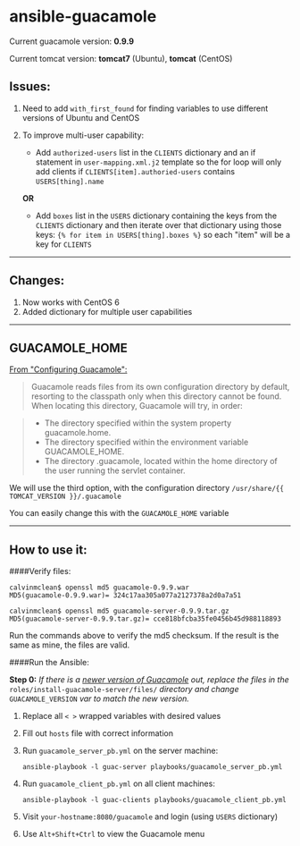 # ansible-guacamole

Current guacamole version: **0.9.9**

Current tomcat version: **tomcat7** (Ubuntu), **tomcat** (CentOS)

## Issues:

1. Need to add `with_first_found` for finding variables to use different versions of Ubuntu and CentOS
2. To improve multi-user capability:
	- Add `authorized-users` list in the `CLIENTS` dictionary and an if statement in `user-mapping.xml.j2` template so the for loop will only add clients if `CLIENTS[item].authoried-users` contains `USERS[thing].name`
	
	**OR**
	
	- Add `boxes` list in the `USERS` dictionary containing the keys from the `CLIENTS` dictionary and then iterate over that dictionary using those keys: `{% for item in USERS[thing].boxes %}` so each "item" will be a key for `CLIENTS`

----------------------------------------------------------------------------------

## Changes:

1. Now works with CentOS 6
2. Added dictionary for multiple user capabilities


----------------------------------------------------------------------------------
## GUACAMOLE_HOME

[From "Configuring Guacamole":](http://guacamole.incubator.apache.org/doc/gug/configuring-guacamole.html)
> Guacamole reads files from its own configuration directory by default, resorting to the classpath only when this directory cannot be found. When locating this directory, Guacamole will try, in order:

>	- The directory specified within the system property guacamole.home.
>	- The directory specified within the environment variable GUACAMOLE_HOME.
>	- The directory .guacamole, located within the home directory of the user running the servlet container.

We will use the third option, with the configuration directory `/usr/share/{{ TOMCAT_VERSION }}/.guacamole`

You can easily change this with the `GUACAMOLE_HOME` variable

----------------------------------------------------------------------------------
## How to use it:

####Verify files:

```
calvinmclean$ openssl md5 guacamole-0.9.9.war 
MD5(guacamole-0.9.9.war)= 324c17aa305a077a2127378a2d0a7a51
```
```
calvinmclean$ openssl md5 guacamole-server-0.9.9.tar.gz 
MD5(guacamole-server-0.9.9.tar.gz)= cce818bfcba35fe0456b45d988118893
```

Run the commands above to verify the md5 checksum. If the result is the same as mine, the files are valid.

####Run the Ansible:

**Step 0:** *If there is a [newer version of Guacamole](http://guacamole.incubator.apache.org/releases/) out, replace the files in the* `roles/install-guacamole-server/files/` *directory and change* `GUACAMOLE_VERSION` *var to match the new version.*

1. Replace all `< >` wrapped variables with desired values

2. Fill out `hosts` file with correct information
3. Run `guacamole_server_pb.yml` on the server machine:

	`ansible-playbook -l guac-server playbooks/guacamole_server_pb.yml`

4. Run `guacamole_client_pb.yml` on all client machines:

	`ansible-playbook -l guac-clients playbooks/guacamole_client_pb.yml`

5. Visit `your-hostname:8080/guacamole` and login (using `USERS` dictionary)
6. Use `Alt+Shift+Ctrl` to view the Guacamole menu